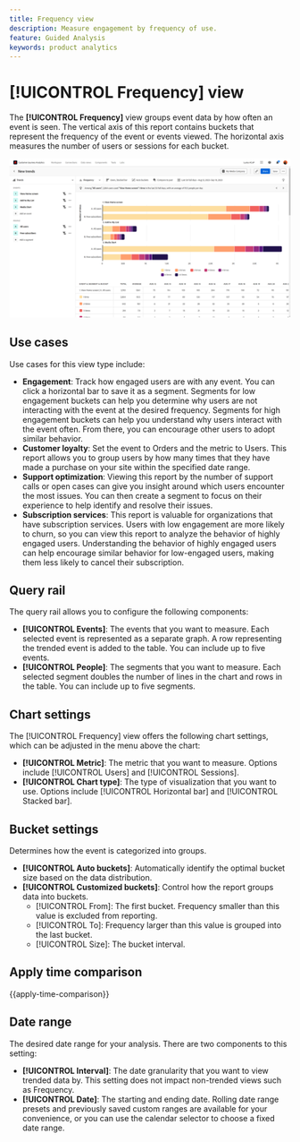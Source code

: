 ```yaml
---
title: Frequency view
description: Measure engagement by frequency of use.
feature: Guided Analysis
keywords: product analytics
---
```

# [!UICONTROL Frequency] view

The **[!UICONTROL Frequency]** view groups event data by how often an event is seen. The vertical axis of this report contains buckets that represent the frequency of the event or events viewed. The horizontal axis measures the number of users or sessions for each bucket.

![Frequency screenshot](../assets/frequency-stacked.png)

## Use cases

Use cases for this view type include:

* **Engagement**: Track how engaged users are with any event. You can click a horizontal bar to save it as a segment. Segments for low engagement buckets can help you determine why users are not interacting with the event at the desired frequency. Segments for high engagement buckets can help you understand why users interact with the event often. From there, you can encourage other users to adopt similar behavior.
* **Customer loyalty**: Set the event to Orders and the metric to Users. This report allows you to group users by how many times that they have made a purchase on your site within the specified date range.
* **Support optimization**: Viewing this report by the number of support calls or open cases can give you insight around which users encounter the most issues. You can then create a segment to focus on their experience to help identify and resolve their issues.
* **Subscription services**: This report is valuable for organizations that have subscription services. Users with low engagement are more likely to churn, so you can view this report to analyze the behavior of highly engaged users. Understanding the behavior of highly engaged users can help encourage similar behavior for low-engaged users, making them less likely to cancel their subscription.

## Query rail

The query rail allows you to configure the following components:

* **[!UICONTROL Events]**: The events that you want to measure. Each selected event is represented as a separate graph. A row representing the trended event is added to the table. You can include up to five events.
* **[!UICONTROL People]**: The segments that you want to measure. Each selected segment doubles the number of lines in the chart and rows in the table. You can include up to five segments.

## Chart settings

The [!UICONTROL Frequency] view offers the following chart settings, which can be adjusted in the menu above the chart:

* **[!UICONTROL Metric]**: The metric that you want to measure. Options include [!UICONTROL Users] and [!UICONTROL Sessions].
* **[!UICONTROL Chart type]**: The type of visualization that you want to use. Options include [!UICONTROL Horizontal bar] and [!UICONTROL Stacked bar].

## Bucket settings

Determines how the event is categorized into groups.

* **[!UICONTROL Auto buckets]**: Automatically identify the optimal bucket size based on the data distribution.
* **[!UICONTROL Customized buckets]**: Control how the report groups data into buckets.
  * [!UICONTROL From]: The first bucket. Frequency smaller than this value is excluded from reporting.
  * [!UICONTROL To]: Frequency larger than this value is grouped into the last bucket.
  * [!UICONTROL Size]: The bucket interval.

## Apply time comparison

{{apply-time-comparison}}

## Date range

The desired date range for your analysis. There are two components to this setting:

* **[!UICONTROL Interval]**: The date granularity that you want to view trended data by. This setting does not impact non-trended views such as Frequency.
* **[!UICONTROL Date]**: The starting and ending date. Rolling date range presets and previously saved custom ranges are available for your convenience, or you can use the calendar selector to choose a fixed date range.
